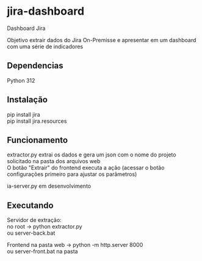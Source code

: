 # jira-dashboard
Dashboard Jira

Objetivo extrair dados do Jira On-Premisse e apresentar em um dashboard com uma série de indicadores

## Dependencias
Python 312

## Instalação
pip install jira  
pip install jira.resources

## Funcionamento
extractor.py extrai os dados e gera um json com o nome do projeto solicitado na pasta dos arquivos web  
O botão "Extrair" do frontend executa a ação (acessar o botão configurações primeiro para ajustar os parâmetros)

ia-server.py em desenvolvimento

## Executando
Servidor de extração:  
    no root -> python extractor.py  
    ou  server-back.bat

Frontend
    na pasta web -> python -m http.server 8000   
    ou server-front.bat na pasta    
